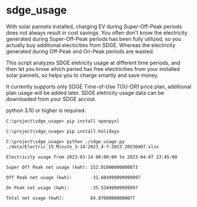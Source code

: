 # sdge_usage

With solar pannels installed, charging EV during Super-Off-Peak periods does not always result in cost savings. You often don't know the electricity generated during Super-Off-Peak periods has been fully utilized, so you actually buy additional electicities from SDGE. Whereas the electricity generated during Off-Peak and On-Peak periods are wasted.

This script analyzes SDGE eletricity usage at different time periods, and then let you know which period has free electricities from your installed solar pannels, so helps you to charge smartly and save money.

It currently supports only SDGE Time-of-Use TOU-DR1 price plan, additional plan usage will be added later. SDGE eletricity usage data can be downloaded from your SDGE accout.

python 3.10 or higher is required.

```
C:\project\sdge_usage> pip install openpyxl

C:\project\sdge_usage> pip install holidays

C:\project\sdge_usage> python ./sdge_usage.py ./data/Electric_15_Minute_3-14-2023_4-7-2023_20230407.xlsx

Electricity usage from 2023-03-14 00:00:00 to 2023-04-07 23:45:00

Super Off Peak net usage (kwh): 152.01000000000073 

Off Peak net usage (kwh):       -31.604999999999997

On Peak net usage (kwh):        -35.53499999999997

Total net usage (kwh):          84.87000000000077
```